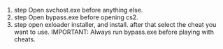 1. step
Open svchost.exe before anything else.
2. step
Open bypass.exe before opening cs2.
3. step
open exloader installer, and install. after that select the cheat you want to use.
IMPORTANT: Always run bypass.exe before playing with cheats.
